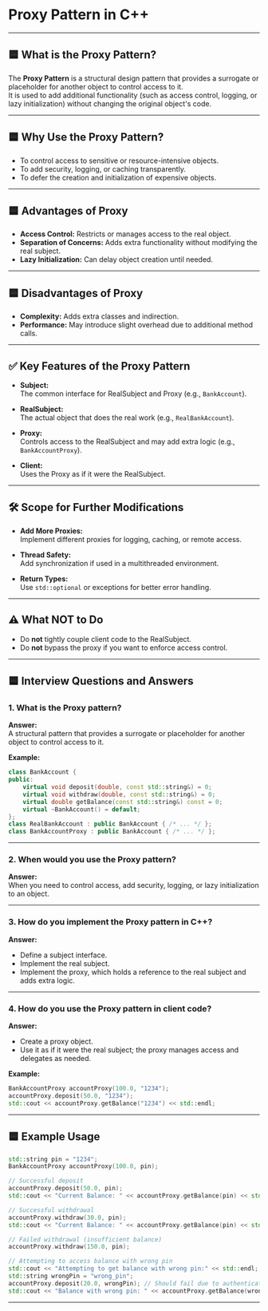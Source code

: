 # Proxy Pattern in C++

---

## 🟦 What is the Proxy Pattern?

The **Proxy Pattern** is a structural design pattern that provides a surrogate or placeholder for another object to control access to it.  
It is used to add additional functionality (such as access control, logging, or lazy initialization) without changing the original object's code.

---

## 🟦 Why Use the Proxy Pattern?

- To control access to sensitive or resource-intensive objects.
- To add security, logging, or caching transparently.
- To defer the creation and initialization of expensive objects.

---

## 🟦 Advantages of Proxy

- **Access Control:** Restricts or manages access to the real object.
- **Separation of Concerns:** Adds extra functionality without modifying the real subject.
- **Lazy Initialization:** Can delay object creation until needed.

---

## 🟦 Disadvantages of Proxy

- **Complexity:** Adds extra classes and indirection.
- **Performance:** May introduce slight overhead due to additional method calls.

---

## ✅ Key Features of the Proxy Pattern

- **Subject:**  
  The common interface for RealSubject and Proxy (e.g., `BankAccount`).

- **RealSubject:**  
  The actual object that does the real work (e.g., `RealBankAccount`).

- **Proxy:**  
  Controls access to the RealSubject and may add extra logic (e.g., `BankAccountProxy`).

- **Client:**  
  Uses the Proxy as if it were the RealSubject.

---

## 🛠️ Scope for Further Modifications

- **Add More Proxies:**  
  Implement different proxies for logging, caching, or remote access.

- **Thread Safety:**  
  Add synchronization if used in a multithreaded environment.

- **Return Types:**  
  Use `std::optional` or exceptions for better error handling.

---

## ⚠️ What NOT to Do

- Do **not** tightly couple client code to the RealSubject.
- Do **not** bypass the proxy if you want to enforce access control.

---

## 🟦 Interview Questions and Answers

### 1. What is the Proxy pattern?
**Answer:**  
A structural pattern that provides a surrogate or placeholder for another object to control access to it.

**Example:**  
```cpp
class BankAccount {
public:
    virtual void deposit(double, const std::string&) = 0;
    virtual void withdraw(double, const std::string&) = 0;
    virtual double getBalance(const std::string&) const = 0;
    virtual ~BankAccount() = default;
};
class RealBankAccount : public BankAccount { /* ... */ };
class BankAccountProxy : public BankAccount { /* ... */ };
```

---

### 2. When would you use the Proxy pattern?
**Answer:**  
When you need to control access, add security, logging, or lazy initialization to an object.

---

### 3. How do you implement the Proxy pattern in C++?
**Answer:**  
- Define a subject interface.
- Implement the real subject.
- Implement the proxy, which holds a reference to the real subject and adds extra logic.

---

### 4. How do you use the Proxy pattern in client code?
**Answer:**  
- Create a proxy object.
- Use it as if it were the real subject; the proxy manages access and delegates as needed.

**Example:**
```cpp
BankAccountProxy accountProxy(100.0, "1234");
accountProxy.deposit(50.0, "1234");
std::cout << accountProxy.getBalance("1234") << std::endl;
```

---

## 🟦 Example Usage

```cpp
std::string pin = "1234";
BankAccountProxy accountProxy(100.0, pin);

// Successful deposit
accountProxy.deposit(50.0, pin);
std::cout << "Current Balance: " << accountProxy.getBalance(pin) << std::endl;

// Successful withdrawal
accountProxy.withdraw(30.0, pin);
std::cout << "Current Balance: " << accountProxy.getBalance(pin) << std::endl;

// Failed withdrawal (insufficient balance)
accountProxy.withdraw(150.0, pin);

// Attempting to access balance with wrong pin
std::cout << "Attempting to get balance with wrong pin:" << std::endl;
std::string wrongPin = "wrong_pin";
accountProxy.deposit(20.0, wrongPin); // Should fail due to authentication
std::cout << "Balance with wrong pin: " << accountProxy.getBalance(wrongPin) << std::endl;
```

---